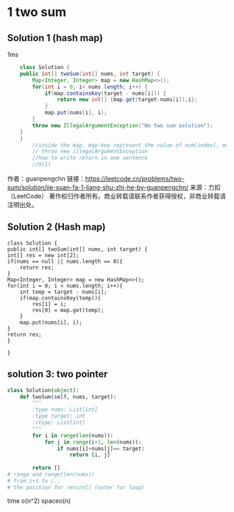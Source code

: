 # 1 two sum
## Solution 1 (hash map) 

1ms
```java
    class Solution {
    public int[] twoSum(int[] nums, int target) {
        Map<Integer, Integer> map = new HashMap<>();
        for(int i = 0; i< nums.length; i++) {
            if(map.containsKey(target - nums[i])) {
                return new int[] {map.get(target-nums[i]),i};
            }
            map.put(nums[i], i);
        }
        throw new IllegalArgumentException("No two sum solution");
    }
    }
        //inside the map, map-key represent the value of num[index], map-value represent the num's index
        // throw new illegalArgumentException
        //how to write return in one sentence
        //O(1)
```
作者：guanpengchn
链接：https://leetcode.cn/problems/two-sum/solution/jie-suan-fa-1-liang-shu-zhi-he-by-guanpengchn/
来源：力扣（LeetCode）
著作权归作者所有。商业转载请联系作者获得授权，非商业转载请注明出处。



    

## Solution 2 (Hash map)

    class Solution {
    public int[] twoSum(int[] nums, int target) {
    int[] res = new int[2];
    if(nums == null || nums.length == 0){
        return res;
    }
    Map<Integer, Integer> map = new HashMap<>();
    for(int i = 0; i < nums.length; i++){
        int temp = target - nums[i];
        if(map.containsKey(temp)){
            res[1] = i;
            res[0] = map.get(temp);
        }
        map.put(nums[i], i);
    }
    return res;
    }

    }

## solution 3: two pointer
```python
class Solution(object):
    def twoSum(self, nums, target):
        """
        :type nums: List[int]
        :type target: int
        :rtype: List[int]
        """
        for i in range(len(nums)):
            for j in range(i+1, len(nums)):
                if nums[i]+nums[j]== target:
                    return [i, j]
            
        return []
# range and range(len(nums))
# from i+1 to /..
# the position for return[] (outer for loop)
```
time o(n^2)
spaceo(n)



